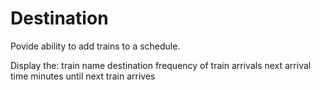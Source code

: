 # Destination

Povide ability to add trains to a schedule.

Display the:
    train name 
    destination 
    frequency of train arrivals
    next arrival time
    minutes until next train arrives

    